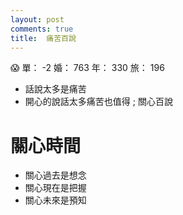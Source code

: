 ```yaml
---
layout: post
comments: true
title:  痛苦百說
---
```


:scream: 單： -2 婚： 763 年： 330 旅： 196

 - 話說太多是痛苦
 - 開心的說話太多痛苦也值得 ;
 關心百說


關心時間
========

-	關心過去是想念
-	關心現在是把握
-	關心未來是預知
